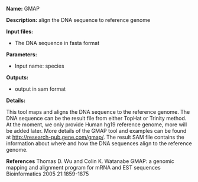 **Name:** GMAP

**Description:**
align the DNA sequence to reference genome

**Input files:**
* The DNA sequence in fasta format

**Parameters:**
* Input name: species

**Outputs:**
* output in sam format

**Details:**

This tool maps and aligns the DNA sequence to the reference genome. The DNA sequence can be the result file from either TopHat or Trinity method. At the moment, we only provide Human hg19 reference genome, more will be added later. More details of the GMAP tool and examples can be found at http://research-pub.gene.com/gmap/. The result SAM file contains the information about where and how the DNA sequences align to the reference genome.

**References**
Thomas D. Wu and Colin K. Watanabe  GMAP: a genomic mapping and alignment program for mRNA and EST sequences   Bioinformatics 2005 21:1859-1875
    

